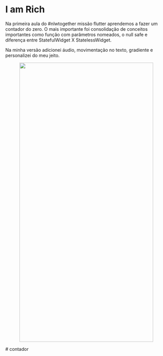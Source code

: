 # I am Rich

Na primeira aula do #nlwtogether missão flutter aprendemos a fazer um contador do zero. 
O mais importante foi consolidação de conceitos importantes como função com parâmetros 
nomeados, o null safe e diferença entre StatefulWidget X StatelessWidget.



Na minha versão adicionei áudio, movimentação no texto, gradiente e personalizei do meu jeito.
<p align="center">
    <img width="417" height="871" src="assets/gif.gif">
</p>
#   c o n t a d o r  
 